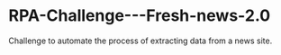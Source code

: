 # RPA-Challenge---Fresh-news-2.0
Challenge to automate the process of extracting data from a news site.
